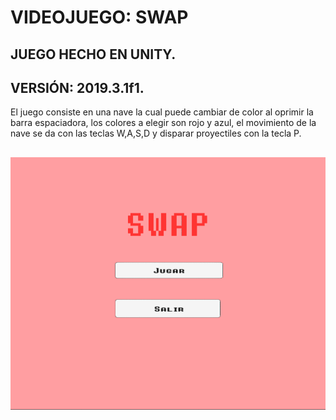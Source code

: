 # VIDEOJUEGO: SWAP
## JUEGO HECHO EN UNITY.
## VERSIÓN: 2019.3.1f1.

El juego consiste en una nave la cual puede cambiar de color al oprimir la barra espaciadora, los colores a elegir son rojo y azul, el movimiento de la nave se da con las teclas W,A,S,D y disparar proyectiles con la tecla P.

![](images/MENU.gif)
---
